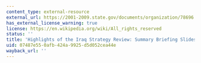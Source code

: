 ```yaml
---
content_type: external-resource
external_url: https://2001-2009.state.gov/documents/organization/78696.pdf
has_external_license_warning: true
license: https://en.wikipedia.org/wiki/All_rights_reserved
status: ''
title: 'Highlights of the Iraq Strategy Review: Summary Briefing Slides (PDF)'
uid: 07487e55-0afb-424a-9925-d5d052cea44e
wayback_url: ''
---
```


